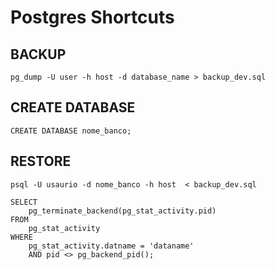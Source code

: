 # Postgres Shortcuts

## BACKUP
`pg_dump -U user -h host -d database_name > backup_dev.sql`
## CREATE DATABASE
`CREATE DATABASE nome_banco;`
## RESTORE
```
psql -U usaurio -d nome_banco -h host  < backup_dev.sql

SELECT
	pg_terminate_backend(pg_stat_activity.pid)
FROM
	pg_stat_activity
WHERE
	pg_stat_activity.datname = 'dataname'
	AND pid <> pg_backend_pid();
```

